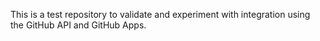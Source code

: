 This is a test repository to validate and experiment with integration using the GitHub API and GitHub Apps.